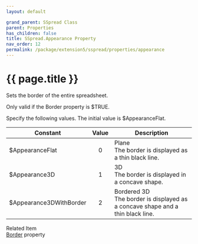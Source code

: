 ```yaml
---
layout: default

grand_parent: SSpread Class
parent: Properties
has_children: false
title: SSpread.Appearance Property
nav_order: 12
permalink: /package/extension5/sspread/properties/appearance
---
```

# {{ page.title }}

Sets the border of the entire spreadsheet.

Only valid if the Border property is $TRUE.

Specify the following values. The initial value is $AppearanceFlat.

| Constant                | Value |                                  Description                                  |
|-------------------------|:-----:|-----------------------------------------------------------------------------|
| $AppearanceFlat         |   0   | Plane <br> The border is displayed as a thin black line.                           |
| $Appearance3D           |   1   | 3D <br> The border is displayed in a concave shape.                                |
| $Appearance3DWithBorder |   2   | Bordered 3D <br> The border is displayed as a concave shape and a thin black line. |

Related Item<br>
<a href="/package/extension5/sspread/properties/border">Border</a> property